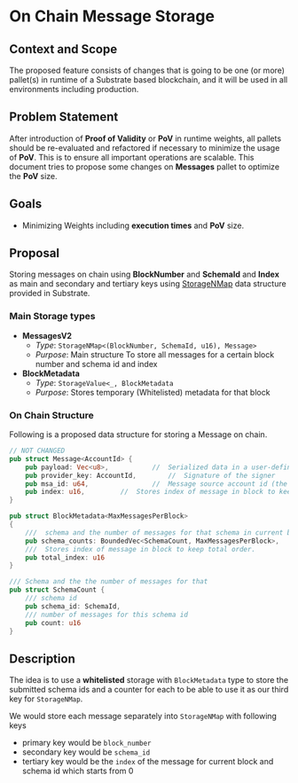 # On Chain Message Storage

## Context and Scope
The proposed feature consists of changes that is going to be one (or more) pallet(s) in runtime of a
Substrate based blockchain, and it will be used in all environments including production.

## Problem Statement
After introduction of **Proof of Validity** or **PoV** in runtime weights, all pallets should be
re-evaluated and refactored if necessary to minimize the usage of **PoV**. This is to ensure all
important operations are scalable.
This document tries to propose some changes on **Messages** pallet to optimize the **PoV** size.

## Goals
- Minimizing Weights including **execution times** and **PoV** size.

## Proposal
Storing messages on chain using **BlockNumber** and **SchemaId** and **Index** as main and secondary
 and tertiary keys using [StorageNMap](https://paritytech.github.io/substrate/master/frame_support/storage/trait.StorageNMap.html) data structure provided in Substrate.

### Main Storage types
- **MessagesV2**
    - _Type_: `StorageNMap<(BlockNumber, SchemaId, u16), Message>`
    - _Purpose_: Main structure To store all messages for a certain block number and schema id and
      index
- **BlockMetadata**
    -  _Type_: `StorageValue<_, BlockMetadata`
    - _Purpose_: Stores temporary (Whitelisted) metadata for that block


### On Chain Structure
Following is a proposed data structure for storing a Message on chain.
```rust
// NOT CHANGED
pub struct Message<AccountId> {
    pub payload: Vec<u8>,		    //  Serialized data in a user-defined schemas format
    pub provider_key: AccountId,	    //  Signature of the signer
    pub msa_id: u64,                //  Message source account id (the original source of the message)
    pub index: u16,		    //  Stores index of message in block to keep total order
}

pub struct BlockMetadata<MaxMessagesPerBlock>
{
    ///  schema and the number of messages for that schema in current block
    pub schema_counts: BoundedVec<SchemaCount, MaxMessagesPerBlock>,
    ///  Stores index of message in block to keep total order.
    pub total_index: u16
}

/// Schema and the the number of messages for that
pub struct SchemaCount {
    /// schema id
    pub schema_id: SchemaId,
    /// number of messages for this schema id
    pub count: u16
}
```
## Description

The idea is to use a **whitelisted** storage with `BlockMetadata` type to store the submitted schema
ids and a counter for each to be able to use it as our third key for `StorageNMap`.

We would store each message separately into `StorageNMap` with following keys
- primary key would be `block_number`
- secondary key would be `schema_id`
- tertiary key would be the `index` of the message for current block and schema id which starts
from 0


